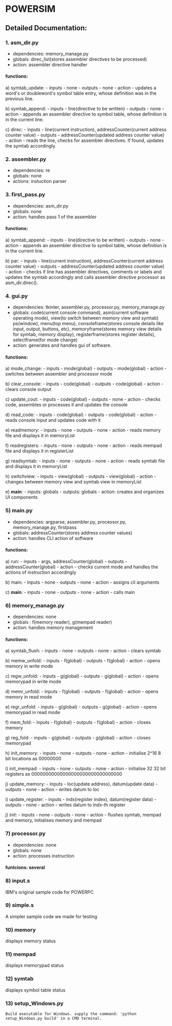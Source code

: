 # POWERSIM


## Detailed Documentation:

### 1. asm_dir.py

- dependencies:	memory_manage.py
- globals: direc_list(stores assembler directives to be processed)
- action: assembler directive handler

#### functions:

a) symtab_update: 
	- inputs - none
	- outputs - none
	- action - updates a word's or doubleword's symbol table entry, whose definition was in the previous line.

b) symtab_append:
	- inputs - line(directive to be written)
	- outputs - none
	- action - appends an assembler directive to symbol table, whose definition is in the current line.

c) direc:
	- inputs - line(current instruction), addressCounter(current address counter value)
	- outputs - addressCounter(updated address counter value)
	- action - reads the line, checks for assembler directives. If found, updates the symtab accordingly.

### 2. assembler.py

- dependencies: re
- globals: none
- actions: instuction parser



### 3. first_pass.py

- dependencies: asm_dir.py
- globals: none
- action: handles pass 1 of the assembler

#### functions: 

a) symtab_append:
	- inputs - line(directive to be written)
	- outputs - none
	- action - appends an assembler directive to symbol table, whose definition is in the current line.

b) par:
	- inputs - line(current instruction), addressCounter(current address counter value)
	- outputs - addressCounter(updated address counter value)
	- action - checks if line has assembler directives, comments or labels and updates the symtab accordingly and calls 
		 assembler directive processor as asm_dir.direc().

### 4. gui.py
- dependencies: tkinter, assembler.py, processor.py, memory_manage.py
- globals: code(current console command), asm(current software operating mode), view(to switch between memory view and symtab)
	 ps(window), menu(top menu), consoleframe(stores console details like input, output, buttons, etc), memoryframe(stores
	 memory view details for symtab, memory display), registerframe(stores register details), selectframe(for mode change)  
- action: generates and handles gui of software.

#### functions: 

a) mode_change:
	- inputs - mode(global)
	- outputs - mode(global)
	- action - switches between assembler and processor mode

b) clear_console:
	- inputs - code(global)
	- outputs - code(global)
	- action - clears console output

c) update_cout:
	- inputs - code(global)
	- outputs - none
	- action - checks code, assembles or processes it and updates the console

d) read_code:
	- inputs - code(global)
	- outputs - code(global)
	- action - reads console input and updates code with it

e) readmemory: 
	- inputs - none
	- outputs - none
	- action - reads memory file and displays it in memoryList

f) readregisters:
	- inputs - none
	- outputs - none
	- action - reads mempad file and displays it in registerList

g) readsymtab:
	- inputs - none
	- outputs - none
	- action - reads symtab file and displays it in memoryList

h) switchview:
	- inputs - view(global)
	- outputs - view(global)
	- action - changes between memory view and symtab view in memoryList

e) __main__:
	- inputs: globals
	- outputs: globals
	- action: creates and organizes UI components
	
### 5) main.py

- dependencies: argparse, assembler.py, processor.py, memory_manage.py, firstpass
- globals: addressCounter(stores address counter values)
- action: handles CLI action of software

#### functions:

a) run:
	- inputs - args, addressCounter(global)
	- outputs - addressCounter(global)
	- action - checks current mode and handles the actions of instruction accordingly

b) main:
	- inputs - none
	- outputs - none
	- action - assigns cli arguments

c) __main__:
	- inputs - none
	- outputs - none
	- action - calls main

### 6) memory_manage.py

- dependencies: none
- globals : f(memory reader), g(mempad reader)
- action: handles memory management

#### functions: 

a) symtab_flush:
	- inputs - none
	- outputs - none
	- action - clears symtab

b) memw_unfold:
	- inputs - f(global)
	- outputs - f(global)
	- action - opens memory in write mode

c) regw_unfold:
	- inputs - g(global)
	- outputs - g(global)
	- action - opens memorypad in write mode	

d) memr_unfold:
	- inputs - f(global)
	- outputs - f(global)
	- action - opens memory in read mode

e) regr_unfold:
	- inputs - g(global)
	- outputs - g(global)
	- action - opens memorypad in read mode

f) mem_fold:
	- inputs - f(global)
	- outputs - f(global)
	- action - closes memory

g) reg_fold:
	- inputs - g(global)
	- outputs - g(global)
	- action - closes memorypad

h) init_memory:
	- inputs - none
	- outputs - none
	- action - initialise 2^16 8 bit locations as 00000000

i) init_mempad:
	- inputs - none
	- outputs - none
	- action - initialise 32 32 bit registers as 00000000000000000000000000000000

j) update_memory:
	- inputs - loc(update address), datum(update data)
	- outputs - none
	- action - writes datum to loc

i) update_register:
	- inputs - indx(register index), datum(register data)
	- outputs - none
	- action - writes datum to indx-th register

j) _init_:
	- inputs - none
	- outputs - none
	- action - flushes symtab, mempad and memory, initialises memory and mempad

### 7) processor.py

- dependencies: none
- globals: none
- action: processes instruction

#### funtcions: several

### 8) input.s
IBM's original sample code for POWERPC

### 9) simple.s
A simpler sample code we made for testing

### 10) memory
displays memory status

### 11) mempad
displays memorypad status

### 12) symtab
displays symbol table status

### 13) setup_Windows.py

	Build executable for Windows. supply the command: 'python setup_Windows.py build' in a CMD terminal. 
